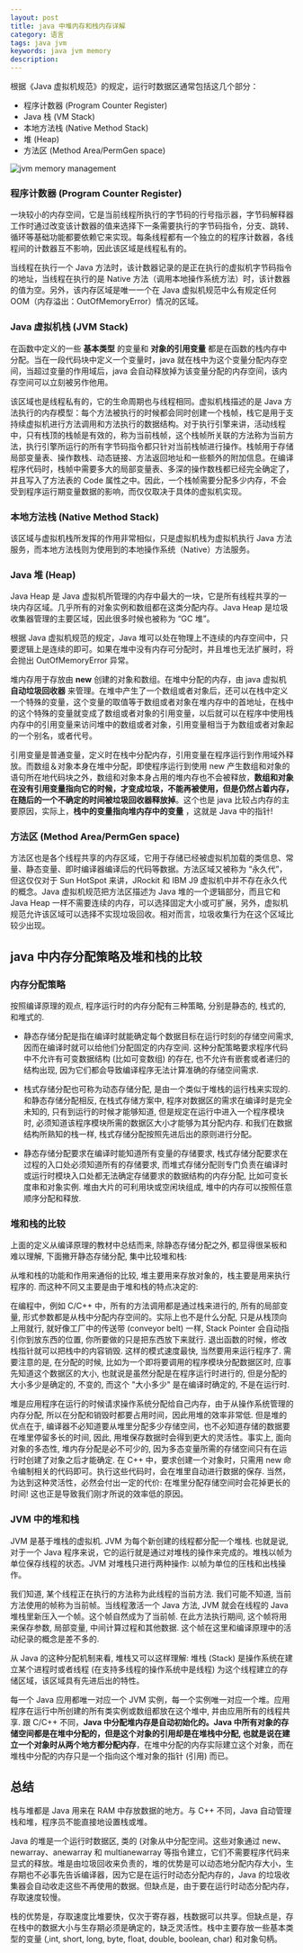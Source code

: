 ```yaml
---
layout: post
title: java 中堆内存和栈内存详解
category: 语言
tags: java jvm
keywords: java jvm memory
description:
---
```


根据《Java 虚拟机规范》的规定，运行时数据区通常包括这几个部分：
* 程序计数器 (Program Counter Register)
* Java 栈 (VM Stack)
* 本地方法栈 (Native Method Stack)
* 堆 (Heap)
* 方法区 (Method Area/PermGen space)

![jvm memory management](https://i.stack.imgur.com/1ai0j.png)

### 程序计数器 (Program Counter Register)

一块较小的内存空间，它是当前线程所执行的字节码的行号指示器，字节码解释器工作时通过改变该计数器的值来选择下一条需要执行的字节码指令，分支、跳转、循环等基础功能都要依赖它来实现。每条线程都有一个独立的的程序计数器，各线程间的计数器互不影响，因此该区域是线程私有的。

当线程在执行一个 Java 方法时，该计数器记录的是正在执行的虚拟机字节码指令的地址，当线程在执行的是 Native 方法（调用本地操作系统方法）时，该计数器的值为空。另外，该内存区域是唯一一个在 Java 虚拟机规范中么有规定任何 OOM（内存溢出：OutOfMemoryError）情况的区域。

### Java 虚拟机栈 (JVM Stack)

在函数中定义的一些 **基本类型** 的变量和 **对象的引用变量** 都是在函数的栈内存中分配。当在一段代码块中定义一个变量时，java 就在栈中为这个变量分配内存空间，当超过变量的作用域后，java 会自动释放掉为该变量分配的内存空间，该内存空间可以立刻被另作他用。

该区域也是线程私有的，它的生命周期也与线程相同。虚拟机栈描述的是 Java 方法执行的内存模型：每个方法被执行的时候都会同时创建一个栈帧，栈它是用于支持续虚拟机进行方法调用和方法执行的数据结构。对于执行引擎来讲，活动线程中，只有栈顶的栈帧是有效的，称为当前栈帧，这个栈帧所关联的方法称为当前方法，执行引擎所运行的所有字节码指令都只针对当前栈帧进行操作。栈帧用于存储局部变量表、操作数栈、动态链接、方法返回地址和一些额外的附加信息。在编译程序代码时，栈帧中需要多大的局部变量表、多深的操作数栈都已经完全确定了，并且写入了方法表的 Code 属性之中。因此，一个栈帧需要分配多少内存，不会受到程序运行期变量数据的影响，而仅仅取决于具体的虚拟机实现。

### 本地方法栈 (Native Method Stack)

该区域与虚拟机栈所发挥的作用非常相似，只是虚拟机栈为虚拟机执行 Java 方法服务，而本地方法栈则为使用到的本地操作系统（Native）方法服务。

### Java 堆 (Heap)

Java Heap 是 Java 虚拟机所管理的内存中最大的一块，它是所有线程共享的一块内存区域。几乎所有的对象实例和数组都在这类分配内存。Java Heap 是垃圾收集器管理的主要区域，因此很多时候也被称为 “GC 堆”。

根据 Java 虚拟机规范的规定，Java 堆可以处在物理上不连续的内存空间中，只要逻辑上是连续的即可。如果在堆中没有内存可分配时，并且堆也无法扩展时，将会抛出 OutOfMemoryError 异常。

堆内存用于存放由 **new** 创建的对象和数组。在堆中分配的内存，由 java 虚拟机 **自动垃圾回收器** 来管理。在堆中产生了一个数组或者对象后，还可以在栈中定义一个特殊的变量，这个变量的取值等于数组或者对象在堆内存中的首地址，在栈中的这个特殊的变量就变成了数组或者对象的引用变量，以后就可以在程序中使用栈内存中的引用变量来访问堆中的数组或者对象，引用变量相当于为数组或者对象起的一个别名，或者代号。

引用变量是普通变量，定义时在栈中分配内存，引用变量在程序运行到作用域外释放。而数组＆对象本身在堆中分配，即使程序运行到使用 new 产生数组和对象的语句所在地代码块之外，数组和对象本身占用的堆内存也不会被释放，**数组和对象在没有引用变量指向它的时候，才变成垃圾，不能再被使用，但是仍然占着内存，在随后的一个不确定的时间被垃圾回收器释放掉**。这个也是 java 比较占内存的主要原因，实际上，**栈中的变量指向堆内存中的变量** ，这就是 Java 中的指针!

### 方法区 (Method Area/PermGen space)

方法区也是各个线程共享的内存区域，它用于存储已经被虚拟机加载的类信息、常量、静态变量、即时编译器编译后的代码等数据。方法区域又被称为 “永久代”，但这仅仅对于 Sun HotSpot 来讲，JRockit 和 IBM J9 虚拟机中并不存在永久代的概念。Java 虚拟机规范把方法区描述为 Java 堆的一个逻辑部分，而且它和 Java Heap 一样不需要连续的内存，可以选择固定大小或可扩展，另外，虚拟机规范允许该区域可以选择不实现垃圾回收。相对而言，垃圾收集行为在这个区域比较少出现。

## java 中内存分配策略及堆和栈的比较 

### 内存分配策略 

按照编译原理的观点, 程序运行时的内存分配有三种策略, 分别是静态的, 栈式的, 和堆式的.

* 静态存储分配是指在编译时就能确定每个数据目标在运行时刻的存储空间需求, 因而在编译时就可以给他们分配固定的内存空间. 这种分配策略要求程序代码中不允许有可变数据结构 (比如可变数组) 的存在, 也不允许有嵌套或者递归的结构出现, 因为它们都会导致编译程序无法计算准确的存储空间需求. 

* 栈式存储分配也可称为动态存储分配, 是由一个类似于堆栈的运行栈来实现的. 和静态存储分配相反, 在栈式存储方案中, 程序对数据区的需求在编译时是完全未知的, 只有到运行的时候才能够知道, 但是规定在运行中进入一个程序模块时, 必须知道该程序模块所需的数据区大小才能够为其分配内存. 和我们在数据结构所熟知的栈一样, 栈式存储分配按照先进后出的原则进行分配。 

* 静态存储分配要求在编译时能知道所有变量的存储要求, 栈式存储分配要求在过程的入口处必须知道所有的存储要求, 而堆式存储分配则专门负责在编译时或运行时模块入口处都无法确定存储要求的数据结构的内存分配, 比如可变长度串和对象实例. 堆由大片的可利用块或空闲块组成, 堆中的内存可以按照任意顺序分配和释放. 

### 堆和栈的比较 

上面的定义从编译原理的教材中总结而来, 除静态存储分配之外, 都显得很呆板和难以理解, 下面撇开静态存储分配, 集中比较堆和栈: 

从堆和栈的功能和作用来通俗的比较, 堆主要用来存放对象的，栈主要是用来执行程序的. 而这种不同又主要是由于堆和栈的特点决定的: 

在编程中，例如 C/C++ 中，所有的方法调用都是通过栈来进行的, 所有的局部变量, 形式参数都是从栈中分配内存空间的。实际上也不是什么分配, 只是从栈顶向上用就行, 就好像工厂中的传送带 (conveyor belt) 一样, Stack Pointer 会自动指引你到放东西的位置, 你所要做的只是把东西放下来就行. 退出函数的时候，修改栈指针就可以把栈中的内容销毁. 这样的模式速度最快, 当然要用来运行程序了. 需要注意的是, 在分配的时候, 比如为一个即将要调用的程序模块分配数据区时, 应事先知道这个数据区的大小, 也就说是虽然分配是在程序运行时进行的, 但是分配的大小多少是确定的, 不变的, 而这个 "大小多少" 是在编译时确定的, 不是在运行时. 

堆是应用程序在运行的时候请求操作系统分配给自己内存，由于从操作系统管理的内存分配, 所以在分配和销毁时都要占用时间，因此用堆的效率非常低. 但是堆的优点在于, 编译器不必知道要从堆里分配多少存储空间，也不必知道存储的数据要在堆里停留多长的时间, 因此, 用堆保存数据时会得到更大的灵活性。事实上, 面向对象的多态性, 堆内存分配是必不可少的, 因为多态变量所需的存储空间只有在运行时创建了对象之后才能确定. 在 C++ 中，要求创建一个对象时，只需用 new 命令编制相关的代码即可。执行这些代码时，会在堆里自动进行数据的保存. 当然，为达到这种灵活性，必然会付出一定的代价: 在堆里分配存储空间时会花掉更长的时间! 这也正是导致我们刚才所说的效率低的原因。

### JVM 中的堆和栈

JVM 是基于堆栈的虚拟机. JVM 为每个新创建的线程都分配一个堆栈. 也就是说, 对于一个 Java 程序来说，它的运行就是通过对堆栈的操作来完成的。堆栈以帧为单位保存线程的状态。JVM 对堆栈只进行两种操作: 以帧为单位的压栈和出栈操作。 

我们知道, 某个线程正在执行的方法称为此线程的当前方法. 我们可能不知道, 当前方法使用的帧称为当前帧。当线程激活一个 Java 方法, JVM 就会在线程的 Java 堆栈里新压入一个帧。这个帧自然成为了当前帧. 在此方法执行期间, 这个帧将用来保存参数, 局部变量, 中间计算过程和其他数据. 这个帧在这里和编译原理中的活动纪录的概念是差不多的. 

从 Java 的这种分配机制来看, 堆栈又可以这样理解: 堆栈 (Stack) 是操作系统在建立某个进程时或者线程 (在支持多线程的操作系统中是线程) 为这个线程建立的存储区域，该区域具有先进后出的特性。 

每一个 Java 应用都唯一对应一个 JVM 实例，每一个实例唯一对应一个堆。应用程序在运行中所创建的所有类实例或数组都放在这个堆中, 并由应用所有的线程共享. 跟 C/C++ 不同，**Java 中分配堆内存是自动初始化的。Java 中所有对象的存储空间都是在堆中分配的，但是这个对象的引用却是在堆栈中分配, 也就是说在建立一个对象时从两个地方都分配内存**，在堆中分配的内存实际建立这个对象，而在堆栈中分配的内存只是一个指向这个堆对象的指针 (引用) 而已。

## 总结

栈与堆都是 Java 用来在 RAM 中存放数据的地方。与 C++ 不同，Java 自动管理栈和堆，程序员不能直接地设置栈或堆。 

Java 的堆是一个运行时数据区, 类的 (对象从中分配空间。这些对象通过 new、newarray、anewarray 和 multianewarray 等指令建立，它们不需要程序代码来显式的释放。堆是由垃圾回收来负责的，堆的优势是可以动态地分配内存大小，生存期也不必事先告诉编译器，因为它是在运行时动态分配内存的，Java 的垃圾收集器会自动收走这些不再使用的数据。但缺点是，由于要在运行时动态分配内存，存取速度较慢。 

栈的优势是，存取速度比堆要快，仅次于寄存器，栈数据可以共享。但缺点是，存在栈中的数据大小与生存期必须是确定的，缺乏灵活性。栈中主要存放一些基本类型的变量 (,int, short, long, byte, float, double, boolean, char) 和对象句柄。 

